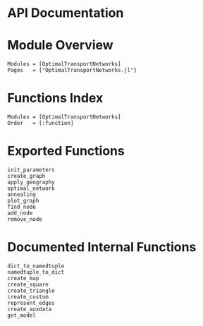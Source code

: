 # API Documentation

# Module Overview

```@autodocs
Modules = [OptimalTransportNetworks]
Pages   = ["OptimalTransportNetworks.jl"]
```

# Functions Index

```@index
Modules = [OptimalTransportNetworks]
Order   = [:function]
```

# Exported Functions

```@docs
init_parameters
create_graph
apply_geography
optimal_network
annealing
plot_graph
find_node
add_node
remove_node
```

# Documented Internal Functions

```@docs
dict_to_namedtuple
namedtuple_to_dict
create_map
create_square
create_triangle
create_custom
represent_edges
create_auxdata
get_model
```

<!-- ```@autodocs
<!-- ```@autodocs
Modules = [OptimalTransportNetworks]
Public = false
Private = true
Order = [:function]
``` -->
